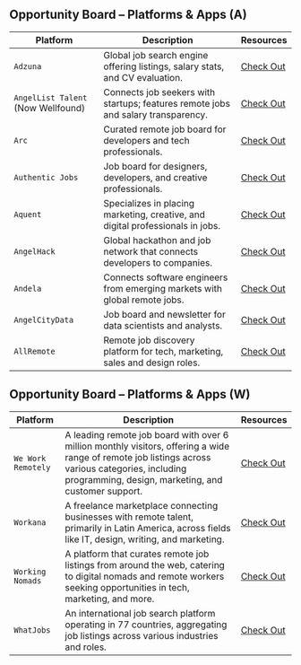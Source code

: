 ## Opportunity Board – Platforms & Apps (A)

| **Platform**        | **Description**                                                                 | **Resources** |
|---------------------|---------------------------------------------------------------------------------|---------------|
| `Adzuna`            | Global job search engine offering listings, salary stats, and CV evaluation.   | [Check Out](https://www.adzuna.com/) |
| `AngelList Talent` (Now Wellfound) | Connects job seekers with startups; features remote jobs and salary transparency. | [Check Out](https://wellfound.com/) |
| `Arc`               | Curated remote job board for developers and tech professionals.                | [Check Out](https://arc.dev/) |
| `Authentic Jobs`    | Job board for designers, developers, and creative professionals.                | [Check Out](https://authenticjobs.com/) |
| `Aquent`            | Specializes in placing marketing, creative, and digital professionals in jobs.  | [Check Out](https://aquent.com/) |
| `AngelHack`         | Global hackathon and job network that connects developers to companies.         | [Check Out](https://angelhack.com/) |
| `Andela`            | Connects software engineers from emerging markets with global remote jobs.      | [Check Out](https://andela.com/) |
| `AngelCityData`     | Job board and newsletter for data scientists and analysts.                      | [Check Out](https://angelcitydata.com/jobs/) |
| `AllRemote`         | Remote job discovery platform for tech, marketing, sales and design roles.      | [Check Out](https://allremote.jobs/) |

## Opportunity Board – Platforms & Apps (W)

| **Platform** | **Description** | **Resources** |
|--------------|-----------------|---------------|
| `We Work Remotely` | A leading remote job board with over 6 million monthly visitors, offering a wide range of remote job listings across various categories, including programming, design, marketing, and customer support. | [Check Out](https://weworkremotely.com/) |
| `Workana` | A freelance marketplace connecting businesses with remote talent, primarily in Latin America, across fields like IT, design, writing, and marketing. | [Check Out](https://www.workana.com/) |
| `Working Nomads` | A platform that curates remote job listings from around the web, catering to digital nomads and remote workers seeking opportunities in tech, marketing, and more. | [Check Out](https://www.workingnomads.com/jobs) |
| `WhatJobs` | An international job search platform operating in 77 countries, aggregating job listings across various industries and roles. | [Check Out](https://www.whatjobs.com/) |
